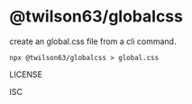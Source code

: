 # @twilson63/globalcss

create an global.css file from a cli command. 

```
npx @twilson63/globalcss > global.css
```

LICENSE

ISC
